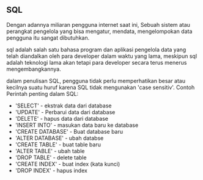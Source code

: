 ## SQL

Dengan adannya miliaran pengguna internet saat ini, Sebuah sistem atau perangkat pengelola yang bisa mengatur, mendata, mengelompokan data pengguna itu sangat dibutuhkan.

sql adalah salah satu bahasa program dan aplikasi pengelola data yang telah diandalkan
oleh para developer dalam waktu yang lama, meskipun sql adalah teknologi lama akan tetapi para developer secara terus menerus mengembangkannya.

dalam penulisan SQL, pengguna tidak perlu memperhatikan besar atau kecilnya suatu huruf karena SQL tidak mengunakan 'case sensitiv'.
Contoh Perintah penting dalam SQL:
- 'SELECT' - ekstrak data dari database
- 'UPDATE' - Perbarui data dari database
- 'DELETE' - hapus data dari database
- 'INSERT INTO' - masukan data baru ke database
- 'CREATE DATABASE' - Buat database baru
- 'ALTER DATABASE' - ubah databse
- 'CREATE TABLE' - buat table baru
- 'ALTER TABLE' - ubah table
- 'DROP TABLE' - delete table
- 'CREATE INDEX' - buat index (kata kunci)
- 'DROP INDEX' - hapus index

